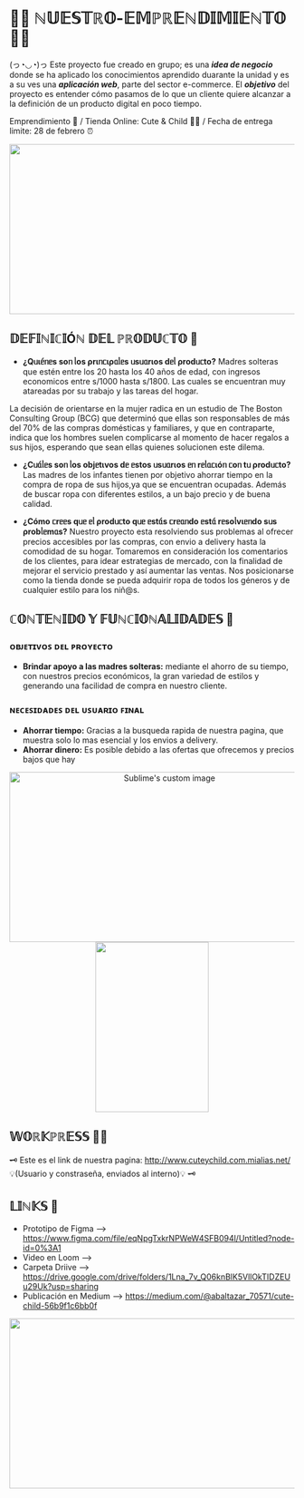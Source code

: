# __🌈🌟 ℕ𝕌𝔼𝕊𝕋ℝ𝕆-𝔼𝕄ℙℝ𝔼ℕ𝔻𝕀𝕄𝕀𝔼ℕ𝕋𝕆 🌟🌈__
(っ◔◡◔)っ Este proyecto fue creado en grupo; es una ***idea de negocio*** donde se ha aplicado los conocimientos aprendido duarante la unidad y es a su ves una ***aplicación web***, parte del sector e-commerce. El ***objetivo*** del proyecto es entender cómo pasamos de lo que un cliente quiere alcanzar a la definición de un producto digital en poco tiempo. 

Emprendimiento 🤑 / Tienda Online: Cute &amp; Child 👧🧒 / Fecha de entrega limite: 28 de febrero ⏰

<img src="https://pa1.narvii.com/6660/01ad6da95ef36eaf2faaf7cd71183dad166b6d08_hq.gif" width="550" height="300">

## 𝔻𝔼𝔽𝕀ℕ𝕀ℂ𝕀Óℕ 𝔻𝔼𝕃 ℙℝ𝕆𝔻𝕌ℂ𝕋𝕆 🎯 
- **¿Qᥙιᥱ́ᥒᥱs soᥒ ᥣos ρrιᥒᥴιρᥲᥣᥱs ᥙsᥙᥲrιos dᥱᥣ ρrodᥙᥴto?** 
Madres solteras que estén entre los 20 hasta los 40 años de edad, con ingresos economicos entre s/1000 hasta s/1800. Las cuales se encuentran muy atareadas por su trabajo y las tareas del hogar. 

La decisión de orientarse en la mujer radica en un estudio de The Boston Consulting
Group (BCG) que determinó que ellas son responsables de más del 70% de las
compras domésticas y familiares, y que en contraparte, indica que los hombres suelen
complicarse al momento de hacer regalos a sus hijos, esperando que sean ellas
quienes solucionen este dilema.

- **¿Cᥙᥲ́ᥣᥱs soᥒ ᥣos objᥱtιvos dᥱ ᥱstos ᥙsᥙᥲrιos ᥱᥒ rᥱᥣᥲᥴιóᥒ ᥴoᥒ tᥙ ρrodᥙᥴto?** 
Las madres de los infantes tienen por objetivo ahorrar tiempo  en la compra de ropa de sus hijos,ya que se encuentran ocupadas. Además de buscar ropa con diferentes estilos, a un bajo precio y de buena calidad.

- **¿Cómo ᥴrᥱᥱs qᥙᥱ ᥱᥣ ρrodᥙᥴto qᥙᥱ ᥱstᥲ́s ᥴrᥱᥲᥒdo ᥱstᥲ́ rᥱsoᥣvιᥱᥒdo sᥙs ρrobᥣᥱmᥲs?** 
Nuestro proyecto esta resolviendo sus problemas al ofrecer precios accesibles por las compras, con envio a delivery hasta la comodidad de su hogar. Tomaremos en consideración los comentarios de los clientes, para idear estrategias de mercado, con la finalidad de mejorar el servicio prestado y así aumentar las ventas. Nos posicionarse como la tienda donde se pueda adquirir ropa de todos los géneros y de cualquier estilo para los niñ@s.

## ℂ𝕆ℕ𝕋𝔼ℕ𝕀𝔻𝕆 𝕐 𝔽𝕌ℕℂ𝕀𝕆ℕ𝔸𝕃𝕀𝔻𝔸𝔻𝔼𝕊 🎲
### ᴏʙᴊᴇᴛɪᴠᴏꜱ ᴅᴇʟ ᴘʀᴏʏᴇᴄᴛᴏ
- **Brindar apoyo a las madres solteras:** mediante el ahorro de su tiempo, con nuestros precios económicos, la gran variedad de estilos y generando una facilidad de compra en nuestro cliente.
 
### ɴᴇᴄᴇꜱɪᴅᴀᴅᴇꜱ ᴅᴇʟ ᴜꜱᴜᴀʀɪᴏ ꜰɪɴᴀʟ
- **Ahorrar tiempo:** Gracias a la busqueda rapida de nuestra pagina, que muestra solo lo mas esencial y los envios a delivery.
- **Ahorrar dinero:** Es posible debido a las ofertas que ofrecemos y precios bajos que hay 

<p align="center" float="left">
  <img src="https://mibucle-assets.s3.amazonaws.com/advices/photos/000/000/673/medium/c82b2e7292519dcd419c255256ac4e477b2803e3.jpg?1628870065" alt="Sublime's custom image" width="550" height="300"/>
  <img src="https://images.squarespace-cdn.com/content/v1/585c479d4402432f4da177a1/1487805234098-YRJCBLGUCRM8ICMTOH4G/image-asset.gif" width="200" height="300" /> 
</p>

## 𝕎𝕆ℝ𝕂ℙℝ𝔼𝕊𝕊 👩‍💻
🗝 Este es el link de nuestra pagina: http://www.cuteychild.com.mialias.net/ 💡(Usuario y constraseña, enviados al interno)💡 🗝

## 𝕃𝕀ℕ𝕂𝕊 🧷
- Prototipo de Figma --> https://www.figma.com/file/eqNpgTxkrNPWeW4SFB094l/Untitled?node-id=0%3A1
- Video en Loom --> 
- Carpeta Driive --> https://drive.google.com/drive/folders/1Lna_7v_Q06knBlK5VllOkTIDZEUu29Uk?usp=sharing
- Publicación en Medium --> https://medium.com/@abaltazar_70571/cute-child-56b9f1c6bb0f

<p float="left">
  <img src="https://www.saveyourlinks.com/wp-content/uploads/2020/10/importance-of-backlinks.jpg" width="600" height="300" /> 
</p>


